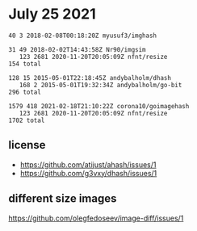 # July 25 2021

~~~
40 3 2018-02-08T00:18:20Z myusuf3/imghash

31 49 2018-02-02T14:43:58Z Nr90/imgsim
   123 2681 2020-11-20T20:05:09Z nfnt/resize
154 total

128 15 2015-05-01T22:18:45Z andybalholm/dhash
   168 2 2015-05-01T19:32:34Z andybalholm/go-bit
296 total

1579 418 2021-02-18T21:10:22Z corona10/goimagehash
   123 2681 2020-11-20T20:05:09Z nfnt/resize
1702 total
~~~

## license

- https://github.com/atijust/ahash/issues/1
- https://github.com/g3vxy/dhash/issues/1

## different size images

https://github.com/olegfedoseev/image-diff/issues/1
